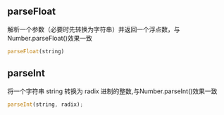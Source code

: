 
## parseFloat
解析一个参数（必要时先转换为字符串）并返回一个浮点数，与Number.parseFloat()效果一致

```js
parseFloat(string)
```

## parseInt
将一个字符串 string 转换为 radix 进制的整数,与Number.parseInt()效果一致
```js
parseInt(string, radix);
```